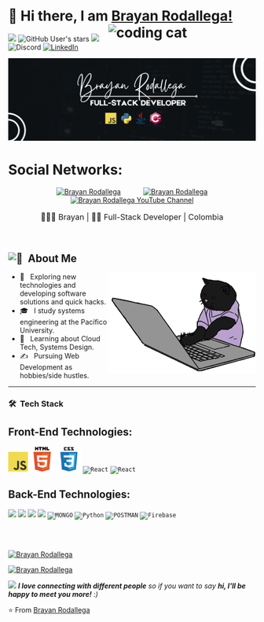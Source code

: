 <!-- Modified from project here:
 https://github.com/novatorem/novatorem
 https://github.com/elmergustavo/elmergustavo
 https://github.com/AnhellO/AnhellO
 https://github.com/naveenverma1/naveenverma1 -->
<div>

# 👋 Hi there, I am <a href="https://brayanrodallega.github.io/" target="_blank">Brayan Rodallega!</a> <img align='right' src="/.github/cat.gif" height="" width="300" alt="coding cat">

</div>

<div>
 


![](https://img.shields.io/github/followers/brayanrodallega?label=follow&logo=github&style=flat-square)
![GitHub User's stars](https://img.shields.io/github/stars/brayanrodallega?label=%E2%AD%90GitHub%20stars&style=flat-square)
![](https://komarev.com/ghpvc/?username=brayanrodallega&style=flat-square&color=ff69b4)
<img src="https://img.shields.io/badge/discord-Brayan1a1%239991-369?style=flat-square&logo=discord&logoColor=white&color=purple" alt="Discord" title="Discord">
 <a href="https://www.linkedin.com/in/brayanrodallega/">
        <img src="https://img.shields.io/badge/linkedIn-Brayan Rodallega-1DB954?style=flat-square&logo=linkedin&logoColor=white&color=blue" alt="LinkedIn" title="LinkedIn">
</a>


![mi perfil](https://github.com/brayanrodallega/brayanrodallega/blob/main/Banner.png)

# Social Networks:
<div align='center' style="display: flex; flex-wrap: wrap; justify-content: center; align-items: flex-start; column-gap: 20px;">
<a margin='0 0.8rem' style="margin: 0 0.8rem; outline: none;" href="https://twitter.com/brayan1a1" target="_blank"><img src="./assets/social-media/twitter.svg" alt="Brayan Rodallega" width="30"  /></a>
<a margin='0 0.8rem' style="margin: 0 0.8rem; outline: none;" href="https://www.linkedin.com/in/brayanrodallega/" target="blank"><img src="./assets/social-media/linkedin.svg" alt="Brayan Rodallega" width="30" /></a>
 <!--
<a margin='0 0.8rem' style="margin: 0 0.8rem; outline: none;" href='mailto:thebrayan1a1@gmail.com' target='_blank'><img src="./assets/social-media/gmail.svg" width="30" alt="Brayan Rodallega" /></a>
<a margin='0 0.8rem' style="margin: 0 0.8rem; outline: none;" href="https://discord.com/user/947269343790649364" target="_blank" ><img src="./assets/discord.svg" alt="Brayan Rodallega" width='30'></a>
-->
<a href="https://www.youtube.com/@Brayan1a1">
    <img src="https://www.vectorlogo.zone/logos/youtube/youtube-icon.svg" alt="Brayan Rodallega YouTube Channel" height="30" width="30">
</a>
</div>

<p style="text-align: center; font-size: 1rem;" align='center'>👨🏾‍🦱 Brayan | 👨‍💻 Full-Stack Developer | Colombia</p>

<br />

<h2 style="display: flex; align-items: center; margin-bottom: 1rem;"><img style="width: 40px; margin: 0;" src="./assets/Octocat/Octocat.png" alt="🌟" width='40' /> About Me</h2>


<img align='right' src="https://github.com/BhavyaCodes/BhavyaCodes/blob/master/.github/cat.gif" height="" width="300" alt="coding cat">

- 🤔 &nbsp; Exploring new technologies and developing software solutions and quick hacks.
- 🎓 &nbsp; I study systems engineering at the Pacífico University.
- 🌱 &nbsp; Learning about Cloud Tech, Systems Design.
- ✍️ &nbsp; Pursuing Web Development as hobbies/side hustles.

<hr>

<h3> 🛠 &nbsp;Tech Stack</h3>


 ## Front-End Technologies:
<code><img height="40" src="https://raw.githubusercontent.com/github/explore/80688e429a7d4ef2fca1e82350fe8e3517d3494d/topics/javascript/javascript.png" alt="Javascript"/></code>
<code><img height="50" src="https://raw.githubusercontent.com/github/explore/80688e429a7d4ef2fca1e82350fe8e3517d3494d/topics/html/html.png" alt="HTML5"/></code>
<code><img height="50" src="https://raw.githubusercontent.com/github/explore/80688e429a7d4ef2fca1e82350fe8e3517d3494d/topics/css/css.png" alt="CSS"/></code>
<code><img height="50" src="https://cdn.iconscout.com/icon/free/png-256/react-3-1175109.png" alt="React"/></code>
<code><img height="50" src="https://angular.io/assets/images/logos/angular/logo-nav@2x.png" alt="React"/></code>

 
 ## Back-End Technologies:

<code><img height="40" src="https://cdn.iconscout.com/icon/free/png-256/java-60-1174953.png"/></code>
<code><img height="40" src="https://spring.io/images/spring-logo-9146a4d3298760c2e7e49595184e1975.svg"/></code>
<code><img height="40" src="https://cdn.iconscout.com/icon/free/png-256/node-js-1-1174935.png"/></code>
<code><img height="50" src="https://styles.redditmedia.com/t5_2qm6k/styles/communityIcon_dhjr6guc03x51.png?width=256&s=3e825b7205c7f497d4695028e358d26ee359f84b"/></code>
<code><img height="50" src="https://davidrengifo.files.wordpress.com/2017/09/mongodb-logo.png" alt="MONGO"/></code>
<code><img height="50" src="https://github.com/elmergustavo/elmergustavo/blob/master/assets/python.svg" alt="Python"/></code>
<code><img height="50" src="https://cdn.iconscout.com/icon/free/png-256/postman-3521648-2945092.png" alt="POSTMAN"/></code>
<code><img height="50" src="https://www.vectorlogo.zone/logos/firebase/firebase-icon.svg" alt="Firebase"/></code>
<!-- <code><img height="50" src="https://argoitz.com/wp-content/uploads/2020/03/express-logo.png" alt="EXPRESS"/></code> -->
<!--  <code><img height="50" src="https://ejspr.com/app/uploads/2021/03/EJS-Monogram_Grass-Green_High-Res.png" alt="EJS"/></code>  -->


<br/>

 <br/>


<a href="https://github.com/brayanrodallega/brayanrodallega"><img alt="Brayan Rodallega" src="https://github-readme-stats.vercel.app/api?username=brayanrodallega&show_icons=true&count_private=true&theme=merko&hide_border=true&bg_color=0D1117" /></a>

<a href="https://brayanrodallega.github.io/"><img alt="Brayan Rodallega" src="https://github-readme-stats.vercel.app/api/top-langs/?username=brayanrodallega&show_count=8&count_private=true&layout=compact&theme=react&hide_border=true&bg_color=0D1117" /></a>

  
<img src="https://media.giphy.com/media/LnQjpWaON8nhr21vNW/giphy.gif" width="60"> <em><b>I love connecting with different people</b> so if you want to say <b>hi, I'll be happy to meet you more!</b> :)</em>

⭐️ From <a href="https://brayanrodallega.github.io/" target="_blank">Brayan Rodallega</a>

<!--
![GitHub stats](https://github-readme-stats.vercel.app/api?username=brayanrodallega&show_icons=true&theme=algolia&line_height=29&hide=stars&count_private=true%22%20style=%22vertical-align:middle)
-->

  <!--
- 💻 &nbsp;
  ![Python](https://img.shields.io/badge/-Python-333333?style=flat&logo=python)
  ![Java](https://img.shields.io/badge/-Java-333333?style=flat&logo=Java&logoColor=007396)
  ![C++](https://img.shields.io/badge/-C++-333333?style=flat&logo=C%2B%2B&logoColor=00599C)
  ![R (Statistics)](https://img.shields.io/badge/-R-333333?style=flat&logo=R&logoColor=276DC3)
- 🌐 &nbsp;
  ![HTML5](https://img.shields.io/badge/-HTML5-333333?style=flat&logo=HTML5)
  ![CSS](https://img.shields.io/badge/-CSS-333333?style=flat&logo=CSS3&logoColor=1572B6)
  ![JavaScript](https://img.shields.io/badge/-JavaScript-333333?style=flat&logo=javascript)
  ![Bootstrap](https://img.shields.io/badge/-Bootstrap-333333?style=flat&logo=bootstrap&logoColor=563D7C)
  ![Node.js](https://img.shields.io/badge/-Node.js-333333?style=flat&logo=node.js)
  ![React](https://img.shields.io/badge/-React-333333?style=flat&logo=react)
- 🛢 &nbsp;
  ![MySQL](https://img.shields.io/badge/-MySQL-333333?style=flat&logo=mysql)
  ![MongoDB](https://img.shields.io/badge/-MongoDB-333333?style=flat&logo=mongodb)
- ⚙️ &nbsp;
  ![Git](https://img.shields.io/badge/-Git-333333?style=flat&logo=git)
  ![GitHub](https://img.shields.io/badge/-GitHub-333333?style=flat&logo=github)
  ![Markdown](https://img.shields.io/badge/-Markdown-333333?style=flat&logo=markdown)
- 🔧 &nbsp;
  ![Visual Studio Code](https://img.shields.io/badge/-Visual%20Studio%20Code-333333?style=flat&logo=visual-studio-code&logoColor=007ACC)
  ![RStudio](https://img.shields.io/badge/-RStudio-333333?style=flat&logo=rstudio)
  ![Eclipse](https://img.shields.io/badge/-Eclipse-333333?style=flat&logo=eclipse-ide&logoColor=2C2255)
- 🖥 &nbsp;
  ![Illustrator](https://img.shields.io/badge/-Illustrator-333333?style=flat&logo=adobe-illustrator)
  ![Photoshop](https://img.shields.io/badge/-Photoshop-333333?style=flat&logo=adobe-photoshop)
  ![InDesign](https://img.shields.io/badge/-InDesign-333333?style=flat&logo=adobe-indesign)

<br/>


-->
<!--



Here are some ideas to get you started:

- 🔭 I’m currently working on ... modific
- 🌱 I’m currently learning ...
- 👯 I’m looking to collaborate on ...
- 🤔 I’m looking for help with ...
- 💬 Ask me about ...
- 📫 How to reach me: ...
- 😄 Pronouns: ...
- ⚡ Fun fact: ...
-->
